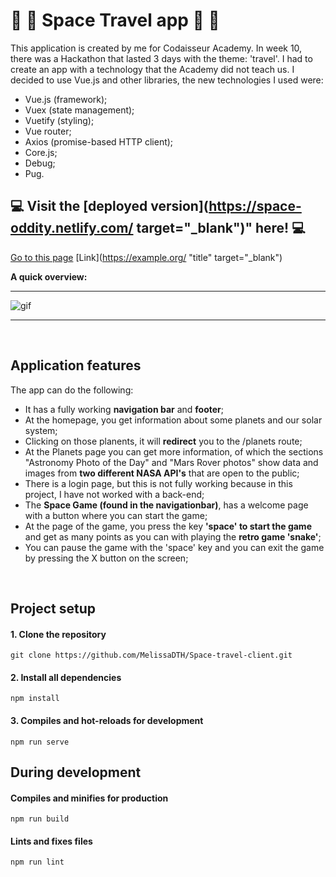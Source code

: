 # :rocket: :space_invader: Space Travel app :rocket: :space_invader:

This application is created by me for Codaisseur Academy. In week 10, there was a Hackathon that lasted 3 days with the theme: 'travel'. I had to create an app with a technology that the Academy did not teach us. I decided to use Vue.js and other libraries, the new technologies I used were:

- Vue.js (framework);
- Vuex (state management);
- Vuetify (styling);
- Vue router;
- Axios (promise-based HTTP client);
- Core.js;
- Debug;
- Pug.

## :computer: Visit the [deployed version](https://space-oddity.netlify.com/ target="_blank")" here! :computer:

[Go to this page](http://somelink.com/?target=_blank)
[Link](https://example.org/ "title" target="_blank")

**A quick overview:**

  <hr />

  ![gif](./src/GIF/space-travel.gif)

  <hr />
<br />

## Application features

The app can do the following:

- It has a fully working **navigation bar** and **footer**;
- At the homepage, you get information about some planets and our solar system;
- Clicking on those planents, it will **redirect** you to the /planets route;
- At the Planets page you can get more information, of which the sections "Astronomy Photo of the Day" and "Mars Rover photos" show data and images from **two different NASA API's** that are open to the public;
- There is a login page, but this is not fully working because in this project, I have not worked with a back-end;
- The **Space Game (found in the navigationbar)**, has a welcome page with a button where you can start the game;
- At the page of the game, you press the key **'space' to start the game** and get as many points as you can with playing the **retro game 'snake'**;
- You can pause the game with the 'space' key and you can exit the game by pressing the X button on the screen;

 <br />

## Project setup

#### 1. Clone the repository

```
git clone https://github.com/MelissaDTH/Space-travel-client.git
```

#### 2. Install all dependencies

```
npm install
```

#### 3. Compiles and hot-reloads for development

```
npm run serve
```


## During development

#### Compiles and minifies for production

```
npm run build
```

#### Lints and fixes files

```
npm run lint
```
